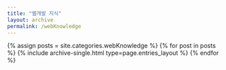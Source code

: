 ```yaml
---
title: "웹개발 지식"
layout: archive
permalink: /webKnowledge
---
```



{% assign posts = site.categories.webKnowledge %}
{% for post in posts %} {% include archive-single.html type=page.entries_layout %} {% endfor %}
